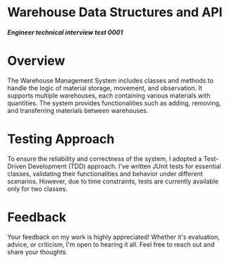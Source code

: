 # Warehouse Data Structures and API
#### *Engineer technical interview test 0001*

# Overview
The Warehouse Management System includes classes and methods to handle the logic of material storage, movement, and observation. It supports multiple warehouses, each containing various materials with quantities. The system provides functionalities such as adding, removing, and transferring materials between warehouses.

# Testing Approach
To ensure the reliability and correctness of the system, I adopted a Test-Driven Development (TDD) approach. I've written JUnit tests for essential classes, validating their functionalities and behavior under different scenarios. However, due to time constraints, tests are currently available only for two classes.

# Feedback
Your feedback on my work is highly appreciated! Whether it's evaluation, advice, or criticism, I'm open to hearing it all. Feel free to reach out and share your thoughts.
